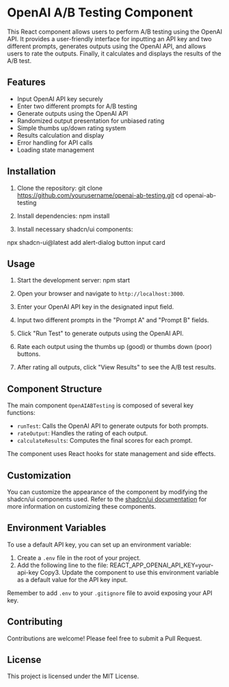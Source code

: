 # OpenAI A/B Testing Component

This React component allows users to perform A/B testing using the OpenAI API. It provides a user-friendly interface for inputting an API key and two different prompts, generates outputs using the OpenAI API, and allows users to rate the outputs. Finally, it calculates and displays the results of the A/B test.

## Features

- Input OpenAI API key securely
- Enter two different prompts for A/B testing
- Generate outputs using the OpenAI API
- Randomized output presentation for unbiased rating
- Simple thumbs up/down rating system
- Results calculation and display
- Error handling for API calls
- Loading state management

## Installation

1. Clone the repository:
git clone https://github.com/yourusername/openai-ab-testing.git
cd openai-ab-testing

2. Install dependencies:
npm install

3. Install necessary shadcn/ui components:
   
npx shadcn-ui@latest add alert-dialog button input card


## Usage

1. Start the development server:
npm start

2. Open your browser and navigate to `http://localhost:3000`.

3. Enter your OpenAI API key in the designated input field.

4. Input two different prompts in the "Prompt A" and "Prompt B" fields.

5. Click "Run Test" to generate outputs using the OpenAI API.

6. Rate each output using the thumbs up (good) or thumbs down (poor) buttons.

7. After rating all outputs, click "View Results" to see the A/B test results.

## Component Structure

The main component `OpenAIABTesting` is composed of several key functions:

- `runTest`: Calls the OpenAI API to generate outputs for both prompts.
- `rateOutput`: Handles the rating of each output.
- `calculateResults`: Computes the final scores for each prompt.

The component uses React hooks for state management and side effects.

## Customization

You can customize the appearance of the component by modifying the shadcn/ui components used. Refer to the [shadcn/ui documentation](https://ui.shadcn.com/) for more information on customizing these components.

## Environment Variables

To use a default API key, you can set up an environment variable:

1. Create a `.env` file in the root of your project.
2. Add the following line to the file:
REACT_APP_OPENAI_API_KEY=your-api-key
Copy3. Update the component to use this environment variable as a default value for the API key input.

Remember to add `.env` to your `.gitignore` file to avoid exposing your API key.

## Contributing

Contributions are welcome! Please feel free to submit a Pull Request.

## License

This project is licensed under the MIT License.
